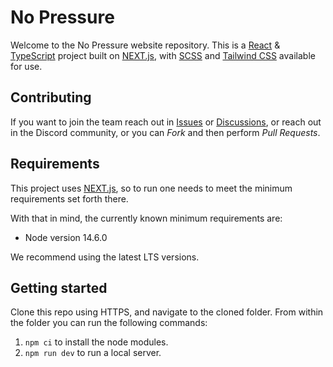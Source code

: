 # No Pressure

Welcome to the No Pressure website repository. This is a [React](https://react.dev/) & [TypeScript](https://www.typescriptlang.org/) project built on [NEXT.js](https://nextjs.org/), with [SCSS](https://sass-lang.com/) and [Tailwind CSS](https://tailwindcss.com/) available for use.

## Contributing

If you want to join the team reach out in [Issues](https://github.com/drunkenvalley/no-pressure/issues) or [Discussions](https://github.com/drunkenvalley/no-pressure/discussions), or reach out in the Discord community, or you can *Fork* and then perform *Pull Requests*.

## Requirements

This project uses [NEXT.js](https://nextjs.org/), so to run one needs to meet the minimum requirements set forth there.

With that in mind, the currently known minimum requirements are:

* Node version 14.6.0

We recommend using the latest LTS versions.

## Getting started

Clone this repo using HTTPS, and navigate to the cloned folder. From within the folder you can run the following commands:

1. `npm ci` to install the node modules.
2. `npm run dev` to run a local server.
